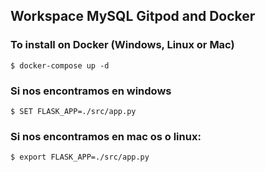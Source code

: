 ## Workspace MySQL Gitpod and Docker

### To install on Docker (Windows, Linux or Mac)

    $ docker-compose up -d

### Si nos encontramos en windows

    $ SET FLASK_APP=./src/app.py

### Si nos encontramos en mac os o linux:

    $ export FLASK_APP=./src/app.py
